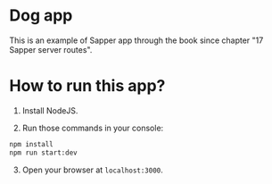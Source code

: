 # Dog app

This is an example of Sapper app through the book since chapter "17 Sapper server routes".

# How to run this app?

1. Install NodeJS.

2. Run those commands in your console:

```bash
npm install
npm run start:dev
```

3. Open your browser at `localhost:3000`.
